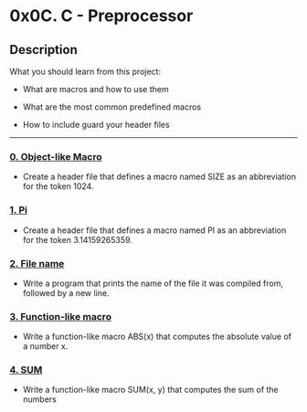 # 0x0C. C - Preprocessor



## Description

What you should learn from this project:



* What are macros and how to use them

* What are the most common predefined macros

* How to include guard your header files



---



### [0. Object-like Macro](./0-object_like_macro.h)

* Create a header file that defines a macro named SIZE as an abbreviation for the token 1024.



### [1. Pi](./1-pi.h)

* Create a header file that defines a macro named PI as an abbreviation for the token 3.14159265359.



### [2. File name](./2-main.c)

* Write a program that prints the name of the file it was compiled from, followed by a new line.



### [3. Function-like macro](./3-function_like_macro.h)

* Write a function-like macro ABS(x) that computes the absolute value of a number x.



### [4. SUM](./4-sum.h)

* Write a function-like macro SUM(x, y) that computes the sum of the numbers
